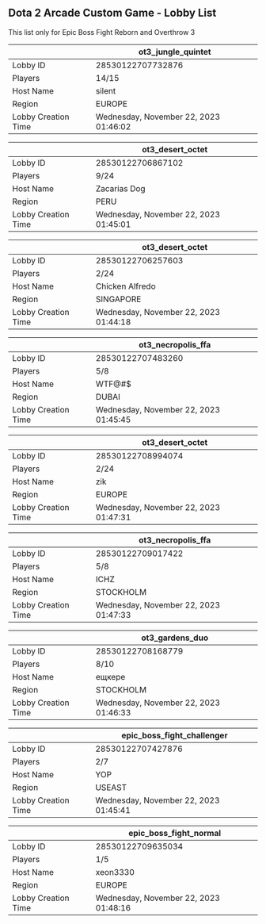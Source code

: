 ## Dota 2 Arcade Custom Game - Lobby List

This list only for Epic Boss Fight Reborn and Overthrow 3

|  | ot3_jungle_quintet |
| ------ | ------ |
| Lobby ID | 28530122707732876 |
| Players | 14/15 |
| Host Name | silent |
| Region | EUROPE |
| Lobby Creation Time | Wednesday, November 22, 2023 01:46:02 |


|  | ot3_desert_octet |
| ------ | ------ |
| Lobby ID | 28530122706867102 |
| Players | 9/24 |
| Host Name | Zacarias Dog |
| Region | PERU |
| Lobby Creation Time | Wednesday, November 22, 2023 01:45:01 |


|  | ot3_desert_octet |
| ------ | ------ |
| Lobby ID | 28530122706257603 |
| Players | 2/24 |
| Host Name | Chicken Alfredo |
| Region | SINGAPORE |
| Lobby Creation Time | Wednesday, November 22, 2023 01:44:18 |


|  | ot3_necropolis_ffa |
| ------ | ------ |
| Lobby ID | 28530122707483260 |
| Players | 5/8 |
| Host Name | WTF@#$ |
| Region | DUBAI |
| Lobby Creation Time | Wednesday, November 22, 2023 01:45:45 |


|  | ot3_desert_octet |
| ------ | ------ |
| Lobby ID | 28530122708994074 |
| Players | 2/24 |
| Host Name | zik |
| Region | EUROPE |
| Lobby Creation Time | Wednesday, November 22, 2023 01:47:31 |


|  | ot3_necropolis_ffa |
| ------ | ------ |
| Lobby ID | 28530122709017422 |
| Players | 5/8 |
| Host Name | ICHZ |
| Region | STOCKHOLM |
| Lobby Creation Time | Wednesday, November 22, 2023 01:47:33 |


|  | ot3_gardens_duo |
| ------ | ------ |
| Lobby ID | 28530122708168779 |
| Players | 8/10 |
| Host Name | ещкере |
| Region | STOCKHOLM |
| Lobby Creation Time | Wednesday, November 22, 2023 01:46:33 |


|  | epic_boss_fight_challenger |
| ------ | ------ |
| Lobby ID | 28530122707427876 |
| Players | 2/7 |
| Host Name | YOP |
| Region | USEAST |
| Lobby Creation Time | Wednesday, November 22, 2023 01:45:41 |


|  | epic_boss_fight_normal |
| ------ | ------ |
| Lobby ID | 28530122709635034 |
| Players | 1/5 |
| Host Name | xeon3330 |
| Region | EUROPE |
| Lobby Creation Time | Wednesday, November 22, 2023 01:48:16 |


